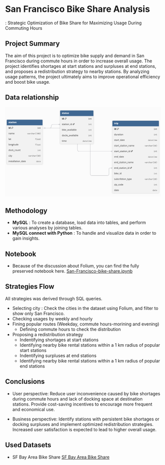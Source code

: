 # San Francisco Bike Share Analysis
: Strategic Optimization of Bike Share for Maximizing Usage During Commuting Hours

## Project Summary
The aim of this project is to optimize bike supply and demand in San Francisco during commute hours in order to increase overall usage.
The project identifies shortages at start stations and surpluses at end stations, and proposes a redistribution strategy to nearby stations.
By analyzing usage patterns, the project ultimately aims to improve operational efficiency and boost bike usage.

## Data relationship
![test](assets/DBdiagram.png)

## Methodology 
- **MySQL** : To create a database, load data into tables, and perform various analyses by joining tables.
- **MySQL connect with Python** : To handle and visualize data in order to gain insights.

## Notebook
- Because of the discussion about Folium, you can find the fully preserved notebook here. [San-Francisco-bike-share.ipynb](https://nbviewer.org/github/joanna-jaeeun/San-Francisco-bike-share-analysis/blob/main/San%20Fransico%20Bike%20Share%20Analysis.ipynb)

## Strategies Flow 
All strategies was derived through SQL queries.
- Selecting city : Check the cities in the dataset using Folium, and filter to show only San Francisco.
- Checking usages by weekly and hourly
- Fining popular routes (Weekday, commute hours-morining and evening)
  - Defining commute hours to check the distribution
- Proposing a redistribution strategy
  - Indentifying shortages at start stations
  - Identifying nearby bike rental stations within a 1 km radius of popular start stations
  - Indentifying surpluses at end stations 
  - Identifying nearby bike rental stations within a 1 km radius of popular end stations 

## Conclusions
- User perspective: Reduce user inconvenience caused by bike shortages during commute hours and lack of docking space at destination stations. Provide cost-saving incentives to encourage more frequent and economical use.

- Business perspective: Identify stations with persistent bike shortages or docking surpluses and implement optimized redistribution strategies. Increased user satisfaction is expected to lead to higher overall usage.


## Used Datasets
- SF Bay Area Bike Share [SF Bay Area Bike Share](https://www.kaggle.com/datasets/benhamner/sf-bay-area-bike-share/data)
